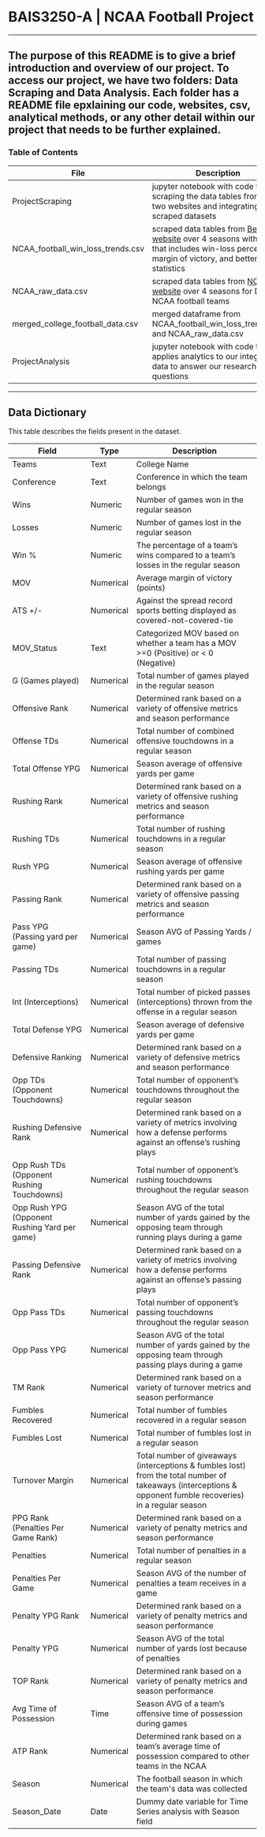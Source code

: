 # BAIS3250-A | NCAA Football Project
---
The purpose of this README is to give a brief introduction and overview of our project.
To access our project, we have two folders: Data Scraping and Data Analysis. Each folder has a README file epxlaining our code, websites, csv, analytical methods, or any other detail within our project that needs to be further explained.
---
### Table of Contents
| File | Description |
| ------ | ------ |
| ProjectScraping | jupyter notebook with code for scraping the data tables from our two websites and integrating scraped datasets |
| NCAA_football_win_loss_trends.csv | scraped data tables from [BetIQ website](https://betiq.teamrankings.com/college-football/betting-trends/win-loss-records/) over 4 seasons with data that includes win-loss percentage, margin of victory, and better statistics|
| NCAA_raw_data.csv | scraped data tables from [NCAA website](https://stats.ncaa.org/rankings?sport_code=MFB&division=11) over 4 seasons for D1 NCAA football teams |
| merged_college_football_data.csv | merged dataframe from NCAA_football_win_loss_trends.csv and NCAA_raw_data.csv |
| ProjectAnalysis | jupyter notebook with code that applies analytics to our integrated data to answer our research questions |

---
## Data Dictionary

This table describes the fields present in the dataset.

| Field                     | Type      | Description                                                                                               |
|---------------------------|-----------|-----------------------------------------------------------------------------------------------------------|
| Teams                     | Text      | College Name                                                                                              |
| Conference                | Text      | Conference in which the team belongs                                                                        |
| Wins                      | Numeric   | Number of games won in the regular season                                                                 |
| Losses                    | Numeric   | Number of games lost in the regular season                                                                |
| Win %                     | Numeric   | The percentage of a team’s wins compared to a team’s losses in the regular season                        |
| MOV                       | Numerical | Average margin of victory (points)                                                                          |
| ATS +/-                   | Numerical | Against the spread record sports betting displayed as covered-not-covered-tie                             |
| MOV_Status                | Text      | Categorized MOV based on whether a team has a MOV >=0 (Positive) or < 0 (Negative)                       |
| G (Games played)          | Numerical | Total number of games played in the regular season                                                        |
| Offensive Rank            | Numerical | Determined rank based on a variety of offensive metrics and season performance                              |
| Offense TDs               | Numerical | Total number of combined offensive touchdowns in a regular season                                         |
| Total Offense YPG         | Numerical | Season average of offensive yards per game                                                                |
| Rushing Rank              | Numerical | Determined rank based on a variety of offensive rushing metrics and season performance                      |
| Rushing TDs               | Numerical | Total number of rushing touchdowns in a regular season                                                    |
| Rush YPG                  | Numerical | Season average of offensive rushing yards per game                                                        |
| Passing Rank              | Numerical | Determined rank based on a variety of offensive passing metrics and season performance                      |
| Pass YPG (Passing yard per game) | Numerical | Season AVG of Passing Yards / games                                                                   |
| Passing TDs               | Numerical | Total number of passing touchdowns in a regular season                                                    |
| Int (Interceptions)       | Numerical | Total number of picked passes (interceptions) thrown from the offense in a regular season                  |
| Total Defense YPG         | Numerical | Season average of defensive yards per game                                                                |
| Defensive Ranking         | Numerical | Determined rank based on a variety of defensive metrics and season performance                              |
| Opp TDs (Opponent Touchdowns) | Numerical | Total number of opponent’s touchdowns throughout the regular season                                     |
| Rushing Defensive Rank    | Numerical | Determined rank based on a variety of metrics involving how a defense performs against an offense’s rushing plays |
| Opp Rush TDs (Opponent Rushing Touchdowns) | Numerical | Total number of opponent’s rushing touchdowns throughout the regular season                      |
| Opp Rush YPG (Opponent Rushing Yard per game) | Numerical | Season AVG of the total number of yards gained by the opposing team through running plays during a game |
| Passing Defensive Rank    | Numerical | Determined rank based on a variety of metrics involving how a defense performs against an offense’s passing plays |
| Opp Pass TDs              | Numerical | Total number of opponent’s passing touchdowns throughout the regular season                               |
| Opp Pass YPG              | Numerical | Season AVG of the total number of yards gained by the opposing team through passing plays during a game     |
| TM Rank                   | Numerical | Determined rank based on a variety of turnover metrics and season performance                               |
| Fumbles Recovered         | Numerical | Total number of fumbles recovered in a regular season                                                     |
| Fumbles Lost              | Numerical | Total number of fumbles lost in a regular season                                                          |
| Turnover Margin           | Numerical | Total number of giveaways (interceptions & fumbles lost) from the total number of takeaways (interceptions & opponent fumble recoveries) in a regular season |
| PPG Rank (Penalties Per Game Rank) | Numerical | Determined rank based on a variety of penalty metrics and season performance                            |
| Penalties                 | Numerical | Total number of penalties in a regular season                                                             |
| Penalties Per Game        | Numerical | Season AVG of the number of penalties a team receives in a game                                            |
| Penalty YPG Rank          | Numerical | Determined rank based on a variety of penalty metrics and season performance                            |
| Penalty YPG               | Numerical | Season AVG of the total number of yards lost because of penalties                                           |
| TOP Rank                  | Numerical | Determined rank based on a variety of penalty metrics and season performance                            |
| Avg Time of Possession    | Time      | Season AVG of a team’s offensive time of possession during games                                          |
| ATP Rank                  | Numerical | Determined rank based on a team’s average time of possession compared to other teams in the NCAA            |
| Season                    | Numerical | The football season in which the team's data was collected                                                 |
| Season_Date               | Date      | Dummy date variable for Time Series analysis with Season field                                             |
